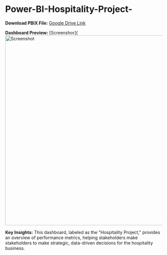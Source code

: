 # Power-BI-Hospitality-Project-
**Download PBIX File:** [Google Drive Link](https://app.powerbi.com/groups/me/reports/a2fc6a82-c592-4190-a541-abcf37ce171a/88cc4fd21e04d88a7f3f?experience=power-bi)

**Dashboard Preview:** [Screenshor](<img width="609" alt="Screenshot " src="https://github.com/user-attachments/assets/afd9c86b-4c5b-4074-8f45-6736f3cb794e" />

**Key Insights:** 
This dashboard, labeled as the "Hospitality Project," provides an overview of performance metrics, helping stakeholders make stakeholders to make 
strategic, data-driven decisions for the hospitality business.




